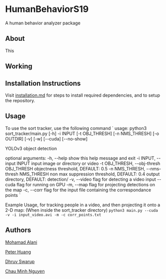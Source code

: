 # HumanBehaviorS19
A human behavior analyzer package

## About
This

## Working


## Installation Instructions

Visit [installation.md](installation.md) for steps to install required dependencies, and to setup the repository.

## Usage

To use the sort tracker, use the following command
`
usage: python3 sort_tracker/main.py [-h] -i INPUT [-t OBJ_THRESH] [-n NMS_THRESH] [-o OUTDIR]
                   [-v] [-w] [--cuda] [--no-show]

YOLOv3 object detection

optional arguments:
  -h, --help            show this help message and exit
  -i INPUT, --input INPUT
                        input image or directory or video
  -t OBJ_THRESH, --obj-thresh OBJ_THRESH
                        objectness threshold, DEFAULT: 0.5
  -n NMS_THRESH, --nms-thresh NMS_THRESH
                        non max suppression threshold, DEFAULT: 0.4
                        output directory, DEFAULT: detection/
  -v, --video           flag for detecting a video input
  --cuda                flag for running on GPU
  -m, --map             flag for projecting detections on the map
  -c, --corr            flag for the input file containing the correspondance points
`

Example Usage, for tracking people in a video, and then projecting it onto a 2-D map: (When inside the sort_tracker directory)
`
python3 main.py --cuda -v -i input_video.avi -m -c corr_points.txt 
`

## Authors
[Mohamad Alani](https://github.com/moealani)

[Peter Huang](https://github.com/peterhuang88)

[Dhruv Swarup](https://github.com/dhruvswarup123)

[Chau Minh Nguyen](https://github.com/cnguyenm)




